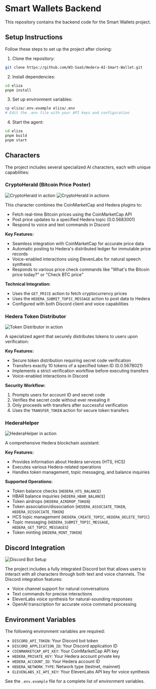 # Smart Wallets Backend

This repository contains the backend code for the Smart Wallets project.

## Setup Instructions

Follow these steps to set up the project after cloning:

1. Clone the repository:
```bash
git clone https://github.com/W3-SaaS/Hedera-AI-Smart-Wallet.git
```

2. Install dependencies:
```bash
cd eliza
pnpm install
```

3. Set up environment variables:
```bash
cp eliza/.env.example eliza/.env
# Edit the .env file with your API keys and configuration
```

4. Start the agent:
```bash
cd eliza
pnpm build
pnpm start
```

## Characters

The project includes several specialized AI characters, each with unique capabilities:

### CryptoHerald (Bitcoin Price Poster)

![CryptoHerald in action](./images/cryptoherald-screenshot1.jpg)
![CryptoHerald in actionn](./images/cryptoherald-screenshot2.jpg)

This character combines the CoinMarketCap and Hedera plugins to:
- Fetch real-time Bitcoin prices using the CoinMarketCap API
- Post price updates to a specified Hedera topic (0.0.5683001)
- Respond to voice and text commands in Discord

**Key Features:**
- Seamless integration with CoinMarketCap for accurate price data
- Automatic posting to Hedera's distributed ledger for immutable price records
- Voice-enabled interactions using ElevenLabs for natural speech synthesis
- Responds to various price check commands like "What's the Bitcoin price today?" or "Check BTC price"

**Technical Integration:**
- Uses the `GET_PRICE` action to fetch cryptocurrency prices
- Uses the `HEDERA_SUBMIT_TOPIC_MESSAGE` action to post data to Hedera
- Configured with both Discord client and voice capabilities

### Hedera Token Distributor

![Token Distributor in action](./images/token-distributor-screenshot.png)

A specialized agent that securely distributes tokens to users upon verification:

**Key Features:**
- Secure token distribution requiring secret code verification
- Transfers exactly 10 tokens of a specified token ID (0.0.5678021)
- Implements a strict verification workflow before executing transfers
- Voice-enabled interactions in Discord

**Security Workflow:**
1. Prompts users for account ID and secret code
2. Verifies the secret code without ever revealing it
3. Only proceeds with transfers after successful verification
4. Uses the `TRANSFER_TOKEN` action for secure token transfers

### HederaHelper

![HederaHelper in action](./images/hederahelper-screenshot.jpg)

A comprehensive Hedera blockchain assistant:

**Key Features:**
- Provides information about Hedera services (HTS, HCS)
- Executes various Hedera-related operations
- Handles token management, topic messaging, and balance inquiries

**Supported Operations:**
- Token balance checks (`HEDERA_HTS_BALANCE`)
- HBAR balance inquiries (`HEDERA_HBAR_BALANCE`)
- Token airdrops (`HEDERA_AIRDROP_TOKEN`)
- Token association/dissociation (`HEDERA_ASSOCIATE_TOKEN`, `HEDERA_DISSOCIATE_TOKEN`)
- HCS topic management (`HEDERA_CREATE_TOPIC`, `HEDERA_DELETE_TOPIC`)
- Topic messaging (`HEDERA_SUBMIT_TOPIC_MESSAGE`, `HEDERA_GET_TOPIC_MESSAGES`)
- Token minting (`HEDERA_MINT_TOKEN`)

## Discord Integration

![Discord Bot Setup](./images/discord-setup-screenshot.PNG)

The project includes a fully integrated Discord bot that allows users to interact with all characters through both text and voice channels. The Discord integration features:

- Voice channel support for natural conversations
- Text commands for precise interactions
- ElevenLabs voice synthesis for natural-sounding responses
- OpenAI transcription for accurate voice command processing

## Environment Variables

The following environment variables are required:

- `DISCORD_API_TOKEN`: Your Discord bot token
- `DISCORD_APPLICATION_ID`: Your Discord application ID
- `COINMARKETCAP_API_KEY`: Your CoinMarketCap API key
- `HEDERA_PRIVATE_KEY`: Your Hedera account private key
- `HEDERA_ACCOUNT_ID`: Your Hedera account ID
- `HEDERA_NETWORK_TYPE`: Network type (testnet, mainnet)
- `ELEVENLABS_XI_API_KEY`: Your ElevenLabs API key for voice synthesis

See the `.env.example` file for a complete list of environment variables.

